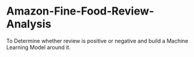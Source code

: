 # Amazon-Fine-Food-Review-Analysis
To Determine whether review is positive or negative and build a Machine Learning Model around it.
